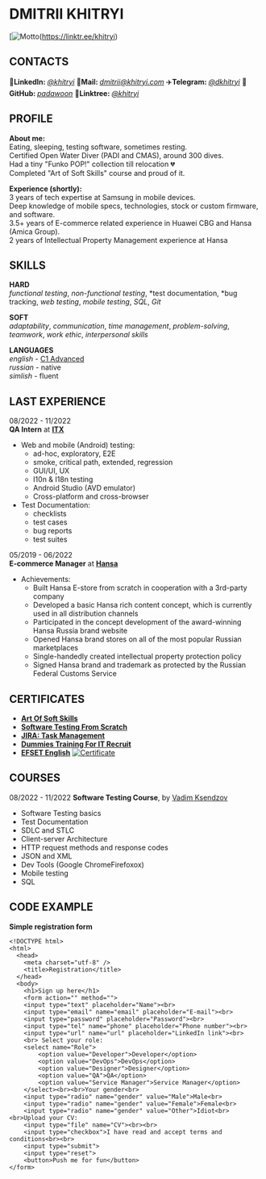 # DMITRII KHITRYI
[![Motto](https://i.imgur.com/niUTiwr.png)(https://linktr.ee/khitryi)

## CONTACTS

🔗**LinkedIn:&nbsp;**[*@khitryi*][lin] 
📧**Mail:&nbsp;**[*dmitrii@khitryi.com*][mail] 
✈️**Telegram:&nbsp;**[*@dkhitryi*][tg] 
🧠**GitHub:&nbsp;**[*padawoon*][git] 
:deciduous_tree:**Linktree:&nbsp;**[*@khitryi*][tree]

[tg]: https://t.me/dkhitryi
[mail]: mailto:dmitrii@khitryi.com
[lin]: https://www.linkedin.com/in/khitryi
[git]: https://github.com/Padawoon
[tree]: https://linktr.ee/khitryi

## PROFILE
**About me:**  
Eating, sleeping, testing software, sometimes resting.  
Certified Open Water Diver (PADI and CMAS), around 300 dives.  
Had a tiny "Funko POP!" collection till relocation 💔  
Completed "Art of Soft Skills" course and proud of it.


**Experience (shortly):**  
3 years of tech expertise at Samsung in mobile devices.  
Deep knowledge of mobile specs, technologies, stock or custom firmware, and software.  
3.5+ years of E-commerce related experience in Huawei CBG and Hansa (Amica Group).  
2 years of Intellectual Property Management experience at Hansa

## SKILLS  
**HARD**  
*functional testing*, *non-functional testing*, *test documentation, *bug tracking, *web testing*, *mobile testing*, *SQL*, *Git*


**SOFT**  
*adaptability*, *communication*, *time management*, *problem-solving*, *teamwork*, *work ethic*, *interpersonal skills*  


**LANGUAGES**  
*english* - [C1 Advanced](https://www.efset.org/cert/1Fx8CF)  
*russian* - native  
*simlish* - fluent

## LAST EXPERIENCE  
08/2022 - 11/2022  
**QA Intern** at [**ITX**](https://www.linkedin.com/company/itxqa/)
* Web and mobile (Android) testing:
    * ad-hoc, exploratory, E2E
    * smoke, critical path, extended, regression
    * GUI/UI, UX
    * I10n & I18n testing
    * Android Studio (AVD emulator)
    * Cross-platform and cross-browser  
* Test Documentation:
    * checklists
    * test cases
    * bug reports
    * test suites

05/2019 - 06/2022  
**E-commerce Manager** at [**Hansa**](https://www.hansa.ru)
* Achievements:
    * Built Hansa E-store from scratch in cooperation with a 3rd-party company
    * Developed a basic Hansa rich content concept, which is currently used in all distribution channels
    * Participated in the concept development of the award-winning Hansa Russia brand website
    * Opened Hansa brand stores on all of the most popular Russian marketplaces
    * Single-handedly created intellectual property protection policy
    * Signed Hansa brand and trademark as protected by the Russian Federal Customs Service  

## CERTIFICATES  
* [**Art Of Soft Skills**](https://stepik.org/cert/1810397)  
* [**Software Testing From Scratch**](https://stepik.org/cert/1746469)  
* [**JIRA: Task Management**](https://stepik.org/cert/1805912)
* [**Dummies Training For IT Recruit**](https://stepik.org/cert/1609345)  
* [**EFSET English**](https://www.efset.org/cert/1Fx8CF)
[![Certificate](https://i.imgur.com/8Z2TQX5.png)](https://www.efset.org/cert/1Fx8CF)


## COURSES  
08/2022 - 11/2022
**Software Testing Course**, by [Vadim Ksendzov](https://www.linkedin.com/in/vadim-ksendzov-74099837/)  
* Software Testing basics
* Test Documentation
* SDLC and STLC
* Client-server Architecture
* HTTP request methods and response codes
* JSON and XML
* Dev Tools (Google ChromeFirefoxox)
* Mobile testing
* SQL

## CODE EXAMPLE
**Simple registration form**
```
<!DOCTYPE html>
<html>
  <head>
    <meta charset="utf-8" />
    <title>Registration</title>
  </head>
  <body>
    <h1>Sign up here</h1>
    <form action="" method="">
    <input type="text" placeholder="Name"><br>
    <input type="email" name="email" placeholder="E-mail"><br>
    <input type="password" placeholder="Password"><br>
    <input type="tel" name="phone" placeholder="Phone number"><br>
    <input type="url" name="url" placeholder="LinkedIn link"><br>
    <br> Select your role:
    <select name="Role">
        <option value="Developer">Developer</option>
        <option value="DevOps">DevOps</option>
        <option value="Designer">Designer</option>
        <option value="QA">QA</option>
        <option value="Service Manager">Service Manager</option>
    </select><br><br>Your gender<br>
    <input type="radio" name="gender" value="Male">Male<br>
    <input type="radio" name="gender" value="Female">Female<br>
    <input type="radio" name="gender" value="Other">Idiot<br><br>Upload your CV:
    <input type="file" name="CV"><br><br>
    <input type="checkbox">I have read and accept terms and conditions<br><br>
    <input type="submit">
    <input type="reset">
    <button>Push me for fun</button>
</form>
```